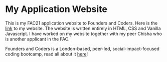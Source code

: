 # My Application Website

This is my FAC21 application website to Founders and Coders.
Here is the [link](https://bran0392.github.io/FAC21-Application-Website/) to my website. The website is written entirely in HTML, CSS and Vanilla Javascript.
I have worked on my website together with my peer Chisha who is another applicant in the FAC.


Founders and Coders is a London-based, peer-led, social-impact-focused coding bootcamp, read all about it [here](https://www.foundersandcoders.com/)!
